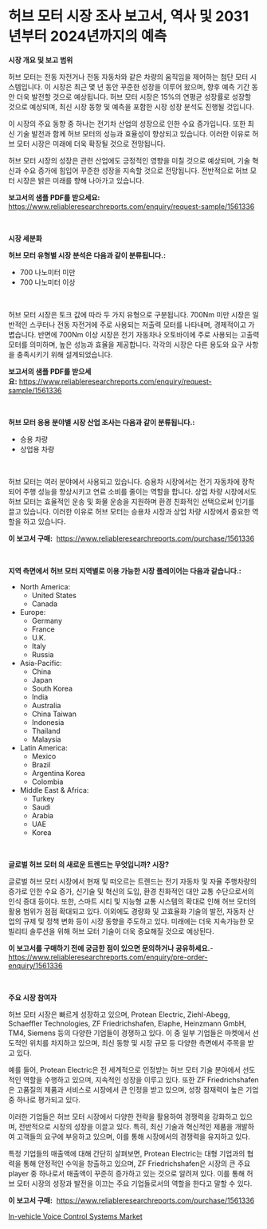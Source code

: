 <p><h1>허브 모터 시장 조사 보고서, 역사 및 2031년부터 2024년까지의 예측</h1></p><p><strong>시장 개요 및 보고 범위</strong></p>
<p><p>허브 모터는 전동 자전거나 전동 자동차와 같은 차량의 움직임을 제어하는 첨단 모터 시스템입니다. 이 시장은 최근 몇 년 동안 꾸준한 성장을 이루어 왔으며, 향후 예측 기간 동안 더욱 발전할 것으로 예상됩니다. 허브 모터 시장은 15%의 연평균 성장률로 성장할 것으로 예상되며, 최신 시장 동향 및 예측을 포함한 시장 성장 분석도 진행될 것입니다.</p><p>이 시장의 주요 동향 중 하나는 전기차 산업의 성장으로 인한 수요 증가입니다. 또한 최신 기술 발전과 함께 허브 모터의 성능과 효율성이 향상되고 있습니다. 이러한 이유로 허브 모터 시장은 미래에 더욱 확장될 것으로 전망됩니다.</p><p>허브 모터 시장의 성장은 관련 산업에도 긍정적인 영향을 미칠 것으로 예상되며, 기술 혁신과 수요 증가에 힘입어 꾸준한 성장을 지속할 것으로 전망됩니다. 전반적으로 허브 모터 시장은 밝은 미래를 향해 나아가고 있습니다.</p></p>
<p><strong>보고서의 샘플 PDF를 받으세요:</strong> <a href="https://www.reliableresearchreports.com/enquiry/request-sample/1561336">https://www.reliableresearchreports.com/enquiry/request-sample/1561336</a></p>
<p>&nbsp;</p>
<p><strong>시장 세분화</strong></p>
<p><strong>허브 모터 유형별 시장 분석은 다음과 같이 분류됩니다.:</strong></p>
<p><ul><li>700 나노미터 미만</li><li>700 나노미터 이상</li></ul></p>
<p>&nbsp;</p>
<p><p>허브 모터 시장은 토크 값에 따라 두 가지 유형으로 구분됩니다. 700Nm 미만 시장은 일반적인 스쿠터나 전동 자전거에 주로 사용되는 저출력 모터를 나타내며, 경제적이고 가볍습니다. 반면에 700Nm 이상 시장은 전기 자동차나 오토바이에 주로 사용되는 고출력 모터를 의미하며, 높은 성능과 효율을 제공합니다. 각각의 시장은 다른 용도와 요구 사항을 충족시키기 위해 설계되었습니다.</p></p>
<p><strong>보고서의 샘플 PDF를 받으세요:</strong>&nbsp;<a href="https://www.reliableresearchreports.com/enquiry/request-sample/1561336">https://www.reliableresearchreports.com/enquiry/request-sample/1561336</a></p>
<p>&nbsp;</p>
<p><strong> 허브 모터 응용 분야별 시장 산업 조사는 다음과 같이 분류됩니다.:</strong></p>
<p><ul><li>승용 차량</li><li>상업용 차량</li></ul></p>
<p>&nbsp;</p>
<p><p>허브 모터는 여러 분야에서 사용되고 있습니다. 승용차 시장에서는 전기 자동차에 장착되어 주행 성능을 향상시키고 연료 소비를 줄이는 역할을 합니다. 상업 차량 시장에서도 허브 모터는 효율적인 운송 및 화물 운송을 지원하며 환경 친화적인 선택으로써 인기를 끌고 있습니다. 이러한 이유로 허브 모터는 승용차 시장과 상업 차량 시장에서 중요한 역할을 하고 있습니다.</p></p>
<p><strong>이 보고서 구매:</strong>&nbsp; <a href="https://www.reliableresearchreports.com/purchase/1561336">https://www.reliableresearchreports.com/purchase/1561336</a></p>
<p>&nbsp;</p>
<p><strong>지역 측면에서 허브 모터 지역별로 이용 가능한 시장 플레이어는 다음과 같습니다.:</strong></p>
<p><ul>
    <li>
        North America:
        <ul>
            <li>United States</li>
            <li>Canada</li>
        </ul>
    </li>
    <li>
        Europe:
        <ul>
            <li>Germany</li>
            <li>France</li>
            <li>U.K.</li>
            <li>Italy</li>
            <li>Russia</li>
        </ul>
    </li>
    <li>
        Asia-Pacific:
        <ul>
            <li>China</li>
            <li>Japan</li>
            <li>South Korea</li>
            <li>India</li>
            <li>Australia</li>
            <li>China Taiwan</li>
            <li>Indonesia</li>
            <li>Thailand</li>
            <li>Malaysia</li>
        </ul>
    </li>
    <li>
        Latin America:
        <ul>
            <li>Mexico</li>
            <li>Brazil</li>
            <li>Argentina Korea</li>
            <li>Colombia</li>
        </ul>
    </li>
    <li>
        Middle East & Africa:
        <ul>
            <li>Turkey</li>
            <li>Saudi</li>
            <li>Arabia</li>
            <li>UAE</li>
            <li>Korea</li>
        </ul>
    </li>
    </ul></p>
<p>&nbsp;</p>
<p><strong>글로벌 허브 모터 의 새로운 트렌드는 무엇입니까? 시장?</strong></p>
<p><p>글로벌 허브 모터 시장에서 현재 및 떠오르는 트렌드는 전기 자동차 및 자율 주행차량의 증가로 인한 수요 증가, 신기술 및 혁신의 도입, 환경 친화적인 대안 교통 수단으로서의 인식 증대 등이다. 또한, 스마트 시티 및 지능형 교통 시스템의 확대로 인해 허브 모터의 활용 범위가 점점 확대되고 있다. 이외에도 경량화 및 고효율화 기술의 발전, 자동차 산업의 규제 및 정책 변화 등이 시장 동향을 주도하고 있다. 미래에는 더욱 지속가능한 모빌리티 솔루션을 위해 허브 모터 기술이 더욱 중요해질 것으로 예상된다.</p></p>
<p><strong>이 보고서를 구매하기 전에 궁금한 점이 있으면 문의하거나 공유하세요.</strong>- <a href="https://www.reliableresearchreports.com/enquiry/pre-order-enquiry/1561336">https://www.reliableresearchreports.com/enquiry/pre-order-enquiry/1561336</a></p>
<p>&nbsp;</p>
<p><strong>주요 시장 참여자</strong></p>
<p><p>허브 모터 시장은 빠르게 성장하고 있으며, Protean Electric, Ziehl-Abegg, Schaeffler Technologies, ZF Friedrichshafen, Elaphe, Heinzmann GmbH, TM4, Siemens 등의 다양한 기업들이 경쟁하고 있다. 이 중 일부 기업들은 마켓에서 선도적인 위치를 차지하고 있으며, 최신 동향 및 시장 규모 등 다양한 측면에서 주목을 받고 있다.</p><p>예를 들어, Protean Electric은 전 세계적으로 인정받는 허브 모터 기술 분야에서 선도적인 역할을 수행하고 있으며, 지속적인 성장을 이루고 있다. 또한 ZF Friedrichshafen은 고품질의 제품과 서비스로 시장에서 큰 인정을 받고 있으며, 성장 잠재력이 높은 기업 중 하나로 평가되고 있다.</p><p>이러한 기업들은 허브 모터 시장에서 다양한 전략을 활용하여 경쟁력을 강화하고 있으며, 전반적으로 시장의 성장을 이끌고 있다. 특히, 최신 기술과 혁신적인 제품을 개발하여 고객들의 요구에 부응하고 있으며, 이를 통해 시장에서의 경쟁력을 유지하고 있다.</p><p>특정 기업들의 매출액에 대해 간단히 살펴보면, Protean Electric는 대형 기업과의 협력을 통해 안정적인 수익을 창출하고 있으며, ZF Friedrichshafen은 시장의 큰 주요 player 중 하나로서 매출액이 꾸준히 증가하고 있는 것으로 알려져 있다. 이를 통해 허브 모터 시장의 성장과 발전을 이끄는 주요 기업들로서의 역할을 한다고 말할 수 있다.</p></p>
<p><strong>이 보고서 구매:</strong>&nbsp;&nbsp;<a href="https://www.reliableresearchreports.com/purchase/1561336">https://www.reliableresearchreports.com/purchase/1561336</a></p>
<p><p><a href="https://cute-banjo-8ca.notion.site/In-vehicle-Voice-Control-Systems-Market-Size-2024-2031-Global-Industrial-Analysis-Key-Geographica-43085b877c794c5eaf6b76eaf3a5eb32">In-vehicle Voice Control Systems Market</a></p></p>
